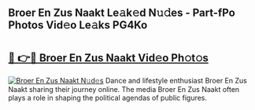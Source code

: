 ## Broer En Zus Naakt Le𝚊k𝚎d N𝚞𝚍es - Part-fPo Photos Vid𝚎o Le𝚊ks PG4Ko

# <h2><a href="http://fb0t8t.evod.top/?m=Broer+En+Zus+Naakt">🔗 👉🔴 Broer En Zus Naakt Vid𝚎o Ph𝚘t𝚘s</a></h2>

[![Broer En Zus Naakt N𝚞d𝚎s](https://i.imgur.com/8V9OHl7.gif)](http://fb0t8t.evod.top/?m=Broer+En+Zus+Naakt)
Dance and lifestyle enthusiast Broer En Zus Naakt sharing their journey online. The media Broer En Zus Naakt often plays a role in shaping the political agendas of public figures. 
